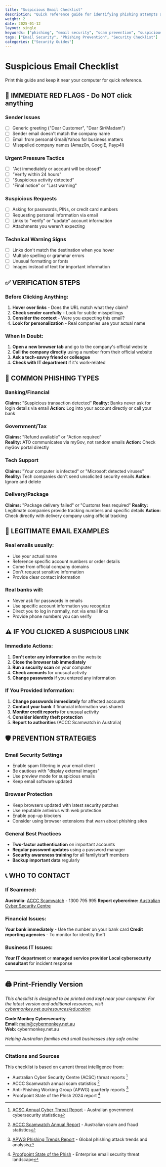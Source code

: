```yaml
---
title: "Suspicious Email Checklist"
description: "Quick reference guide for identifying phishing attempts and suspicious emails"
weight: 2
date: 2025-01-12
layout: single
keywords: ["phishing", "email security", "scam prevention", "suspicious email", "cybersecurity checklist"]
tags: ["Email Security", "Phishing Prevention", "Security Checklist"]
categories: ["Security Guides"]
---
```


# Suspicious Email Checklist

Print this guide and keep it near your computer for quick reference.

## 🚩 **IMMEDIATE RED FLAGS** - Do NOT click anything

### **Sender Issues**
- [ ] Generic greeting ("Dear Customer", "Dear Sir/Madam")
- [ ] Sender email doesn't match the company name
- [ ] Email from personal Gmail/Yahoo for business matters
- [ ] Misspelled company names (Amaz0n, GooglE, Payp4l)

### **Urgent Pressure Tactics**
- [ ] "Act immediately or account will be closed"
- [ ] "Verify within 24 hours"
- [ ] "Suspicious activity detected"
- [ ] "Final notice" or "Last warning"

### **Suspicious Requests**
- [ ] Asking for passwords, PINs, or credit card numbers
- [ ] Requesting personal information via email
- [ ] Links to "verify" or "update" account information
- [ ] Attachments you weren't expecting

### **Technical Warning Signs**
- [ ] Links don't match the destination when you hover
- [ ] Multiple spelling or grammar errors
- [ ] Unusual formatting or fonts
- [ ] Images instead of text for important information

## ✅ **VERIFICATION STEPS**

### **Before Clicking Anything:**
1. **Hover over links** - Does the URL match what they claim?
2. **Check sender carefully** - Look for subtle misspellings
3. **Consider the context** - Were you expecting this email?
4. **Look for personalization** - Real companies use your actual name

### **When In Doubt:**
1. **Open a new browser tab** and go to the company's official website
2. **Call the company directly** using a number from their official website
3. **Ask a tech-savvy friend or colleague**
4. **Check with IT department** if it's work-related

## 🏦 **COMMON PHISHING TYPES**

### **Banking/Financial**
**Claims:** "Suspicious transaction detected"
**Reality:** Banks never ask for login details via email
**Action:** Log into your account directly or call your bank

### **Government/Tax**
**Claims:** "Refund available" or "Action required"  
**Reality:** ATO communicates via myGov, not random emails
**Action:** Check myGov portal directly

### **Tech Support**
**Claims:** "Your computer is infected" or "Microsoft detected viruses"
**Reality:** Tech companies don't send unsolicited security emails
**Action:** Ignore and delete

### **Delivery/Package**
**Claims:** "Package delivery failed" or "Customs fees required"
**Reality:** Legitimate companies provide tracking numbers and specific details
**Action:** Check directly with delivery company using official tracking

## 📧 **LEGITIMATE EMAIL EXAMPLES**

### **Real emails usually:**
- Use your actual name
- Reference specific account numbers or order details
- Come from official company domains
- Don't request sensitive information
- Provide clear contact information

### **Real banks will:**
- Never ask for passwords in emails
- Use specific account information you recognize
- Direct you to log in normally, not via email links
- Provide phone numbers you can verify

## ⚠️ **IF YOU CLICKED A SUSPICIOUS LINK**

### **Immediate Actions:**
1. **Don't enter any information** on the website
2. **Close the browser tab immediately**
3. **Run a security scan** on your computer
4. **Check accounts** for unusual activity
5. **Change passwords** if you entered any information

### **If You Provided Information:**
1. **Change passwords immediately** for affected accounts
2. **Contact your bank** if financial information was shared
3. **Monitor credit reports** for unusual activity
4. **Consider identity theft protection**
5. **Report to authorities** (ACCC Scamwatch in Australia)

## 🛡️ **PREVENTION STRATEGIES**

### **Email Security Settings**
- Enable spam filtering in your email client
- Be cautious with "display external images"
- Use preview mode for suspicious emails
- Keep email software updated

### **Browser Protection**
- Keep browsers updated with latest security patches
- Use reputable antivirus with web protection
- Enable pop-up blockers
- Consider using browser extensions that warn about phishing sites

### **General Best Practices**
- **Two-factor authentication** on important accounts
- **Regular password updates** using a password manager
- **Security awareness training** for all family/staff members
- **Backup important data** regularly

## 📞 **WHO TO CONTACT**

### **If Scammed:**
**Australia:** [ACCC Scamwatch](https://scamwatch.accc.gov.au) - 1300 795 995
**Report cybercrime:** [Australian Cyber Security Centre](https://cyber.gov.au)

### **Financial Issues:**
**Your bank immediately** - Use the number on your bank card
**Credit reporting agencies** - To monitor for identity theft

### **Business IT Issues:**
**Your IT department** or **managed service provider**
**Local cybersecurity consultant** for incident response

---

## **🖨️ Print-Friendly Version**

*This checklist is designed to be printed and kept near your computer. For the latest version and additional resources, visit [cybermonkey.net.au/resources/education](https://cybermonkey.net.au/resources/education)*

**Code Monkey Cybersecurity**  
**Email:** main@cybermonkey.net.au  
**Web:** cybermonkey.net.au  

*Helping Australian families and small businesses stay safe online*

---

### Citations and Sources

This checklist is based on current threat intelligence from:
- Australian Cyber Security Centre (ACSC) threat reports [^1]
- ACCC Scamwatch annual scam statistics [^2]  
- Anti-Phishing Working Group (APWG) quarterly reports [^3]
- Proofpoint State of the Phish 2024 report [^4]

[^1]: [ACSC Annual Cyber Threat Report](https://cyber.gov.au/about-us/reports-and-statistics/acsc-annual-cyber-threat-report) - Australian government cybersecurity statistics
[^2]: [ACCC Scamwatch Annual Report](https://scamwatch.accc.gov.au/about-scamwatch/scam-statistics) - Australian scam and fraud statistics  
[^3]: [APWG Phishing Trends Report](https://apwg.org/trendsreports/) - Global phishing attack trends and analysis
[^4]: [Proofpoint State of the Phish](https://proofpoint.com/us/resources/threat-reports/state-of-phish) - Enterprise email security threat landscape